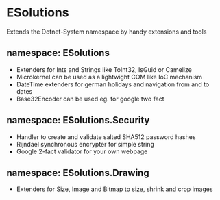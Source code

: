 # ESolutions
Extends the Dotnet-System namespace by handy extensions and tools

## namespace: ESolutions
* Extenders for Ints and Strings like ToInt32, IsGuid or Camelize
* Microkernel can be used as a lightwight COM like IoC mechanism
* DateTime extenders for german holidays and navigation from and to dates
* Base32Encoder can be used eg. for google two fact

## namespace: ESolutions.Security
* Handler to create and validate salted SHA512 password hashes
* Rijndael synchronous encrypter for simple string
* Google 2-fact validator for your own webpage

## namespace: ESolutions.Drawing
* Extenders for Size, Image and Bitmap to size, shrink and crop images



